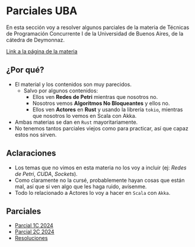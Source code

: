 # Parciales UBA
En esta sección voy a resolver algunos parciales de la materia de Técnicas de Programación Concurrente I de la Universidad de Buenos Aires, de la cátedra de Deymonnaz.

[Link a la página de la materia](https://concurrentes-fiuba.github.io/Inicio.html)

## ¿Por qué?
- El material y los contenidos son muy parecidos.
  - Salvo por algunos contenidos:
    - Ellos ven **Redes de Petri** mientras que nosotros no.
    - Nosotros vemos **Algoritmos No Bloqueantes** y ellos no.
    - Ellos ven **Actores** en **Rust** y usando la librería `tokio`, mientras que nosotros lo vemos en Scala con Akka.
- Ambas materias se dan en `Rust` mayoritariamente.
- No tenemos tantos parciales viejos como para practicar, así que capaz estos nos sirven.

## Aclaraciones
- Los temas que no vimos en esta materia no los voy a incluir (ej: _Redes de Petri_, _CUDA_, _Sockets_).
- Como claramente no la cursé, probablemente hayan cosas que están mal, así que si ven algo que les haga ruido, avísenme.
- Todo lo relacionado a Actores lo voy a hacer en `Scala` con `Akka`.

## Parciales
- [Parcial 1C 2024](./parcial_1c_2024.md)
- [Parcial 2C 2024](./parcial_2c_2024.md)
- [Resoluciones](https://github.com/mariana-jg/Programacion_Concurrente/tree/main/Parciales%20resueltos)